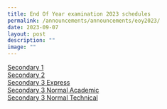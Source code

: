```yaml
---
title: End Of Year examination 2023 schedules
permalink: /announcements/announcements/eoy2023/
date: 2023-09-07
layout: post
description: ""
image: ""
---
```

[Secondary 1](/files/EOY%20Timetable/2023/2023%20sec1%20eoy%20exam%20tt_13%20sept.pdf)<br>
[Secondary 2](/files/EOY%20Timetable/2023/2023%20sec2%20eoy%20exam%20tt_13%20sept.pdf)<br>
[Secondary 3 Express](/files/EOY%20Timetable/2023/eoy_timetable_2023_3e_6aug.pdf)<br>
[Secondary 3 Normal Academic](/files/EOY%20Timetable/2023/eoy_timetable_2023_3na_28aug.pdf)<br>
[Secondary 3 Normal Technical](/files/EOY%20Timetable/2023/eoy_timetable_2023_3nt_28aug.pdf)<br>